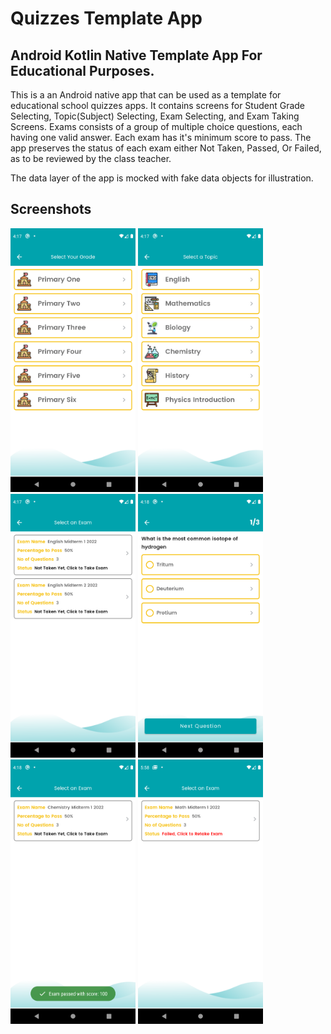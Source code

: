 # Quizzes Template App
## Android Kotlin Native Template App For Educational Purposes.


This is a an Android native app that can be used as a template for educational school quizzes apps.
It contains screens for Student Grade Selecting, Topic(Subject) Selecting, Exam Selecting, and Exam Taking Screens.
Exams consists of a group of multiple choice questions, each having one valid answer. Each exam has it's minimum score to pass.
The app preserves the status of each exam either Not Taken, Passed, Or Failed, as to be reviewed by the class teacher.

The data layer of the app is mocked with fake data objects for illustration.

## Screenshots



<img src="https://github.com/AZenhom/Quizzes/raw/master/Screenshots/2.png" width="200" />
<img src="https://github.com/AZenhom/Quizzes/raw/master/Screenshots/3.png" width="200" />
<img src="https://github.com/AZenhom/Quizzes/raw/master/Screenshots/4.png" width="200" />
<img src="https://github.com/AZenhom/Quizzes/raw/master/Screenshots/5.png" width="200" />
<img src="https://github.com/AZenhom/Quizzes/raw/master/Screenshots/6.png" width="200" />
<img src="https://github.com/AZenhom/Quizzes/raw/master/Screenshots/7.png" width="200" />